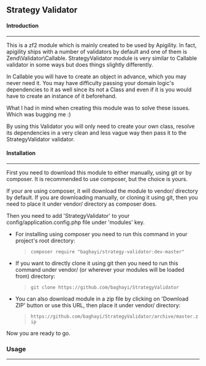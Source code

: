 ## Strategy Validator


#### Introduction
---
This is a zf2 module which is mainly created to be used by Apigility. 
In fact, apigility ships with a number of validators by default and one of them is Zend\Validator\Callable.
StrategyValidator module is very similar to Callable validator in some ways but  does things slightly differently.

In Callable you will have to create an object in advance, which you may never need it. You may have difficulty passing your domain logic's dependencies to it as well since its not a Class and even if it is you would have to create an instance of it beforehand.

What I had in mind when creating this module was to solve these issues. Which was bugging me :)

By using this Validator you will only need to create your own class, resolve its dependencies in a very clean and less vague way then pass it to the StrategyValidator validator.



#### Installation
---
First you need to download this module to either manually, using git or by composer.
It is recommended to use composer, but the choice is yours.

If your are using composer, it will download the module to vendor/ directory by default.
If you are downloading manually, or cloning it using git, then you need to place it under vendor/ directory as composer does.

Then you need to add 'StrategyValidator' to your config/application.config.php file under 'modules' key.

+ For installing using composer you need to run this command in your project's root directory: 
    > `composer require "baghayi/strategy-validator:dev-master"`

+ If you want to directly clone it using git then you need to run this command under vendor/ (or wherever your modules will be loaded from) directory:
    > `git clone https://github.com/baghayi/StrategyValidator`

+ You can also download module in a zip file by clicking on 'Download ZIP' button or use this URL, then place it under vendor/ directory:
    > `https://github.com/baghayi/StrategyValidator/archive/master.zip`

Now you are ready to go.

### Usage
---
